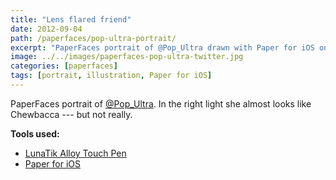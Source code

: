 ```yaml
---
title: "Lens flared friend"
date: 2012-09-04
path: /paperfaces/pop-ultra-portrait/
excerpt: "PaperFaces portrait of @Pop_Ultra drawn with Paper for iOS on an iPad."
image: ../../images/paperfaces-pop-ultra-twitter.jpg
categories: [paperfaces]
tags: [portrait, illustration, Paper for iOS]
---
```


PaperFaces portrait of [@Pop_Ultra](https://twitter.com/Pop_Ultra). In the right light she almost looks like Chewbacca --- but not really.

**Tools used:**

- [LunaTik Alloy Touch Pen](https://www.amazon.com/gp/product/B00821TR7G/ref=as_li_ss_tl?ie=UTF8&tag=mademist-20&linkCode=as2&camp=1789&creative=390957&creativeASIN=B00821TR7G)
- [Paper for iOS](https://paper.bywetransfer.com/)
